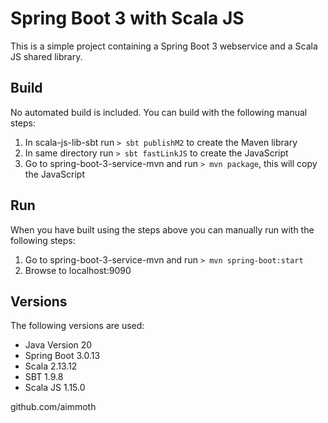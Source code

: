 Spring Boot 3 with Scala JS
===========================
This is a simple project containing a Spring Boot 3 webservice and a Scala JS shared library.

Build
-----
No automated build is included. You can build with the following manual steps:

1. In scala-js-lib-sbt run ```> sbt publishM2``` to create the Maven library
1. In same directory run ```> sbt fastLinkJS``` to create the JavaScript
1. Go to spring-boot-3-service-mvn and run ```> mvn package```, this will copy the JavaScript

Run
---
When you have built using the steps above you can manually run with the following steps:

1. Go to spring-boot-3-service-mvn and run ```> mvn spring-boot:start```
1. Browse to localhost:9090

Versions
--------
The following versions are used:

* Java Version 20
* Spring Boot 3.0.13
* Scala 2.13.12
* SBT 1.9.8
* Scala JS 1.15.0

github.com/aimmoth
